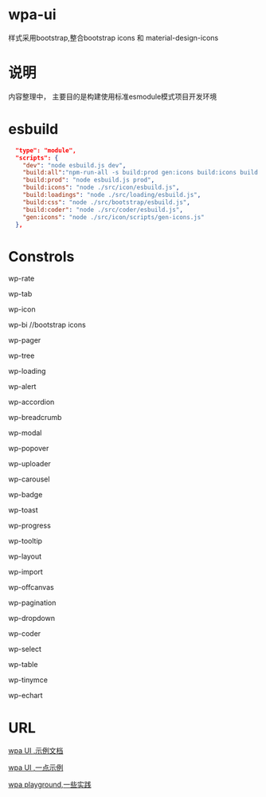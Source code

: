 # wpa-ui
 样式采用bootstrap,整合bootstrap icons 和 material-design-icons

# 说明
内容整理中，
主要目的是构建使用标准esmodule模式项目开发环境

# esbuild
``` json
  "type": "module",
  "scripts": {
    "dev": "node esbuild.js dev",
    "build:all":"npm-run-all -s build:prod gen:icons build:icons build:loadings build:css build:coder",
    "build:prod": "node esbuild.js prod",
    "build:icons": "node ./src/icon/esbuild.js",
    "build:loadings": "node ./src/loading/esbuild.js",
    "build:css": "node ./src/bootstrap/esbuild.js",
    "build:coder": "node ./src/coder/esbuild.js",
    "gen:icons": "node ./src/icon/scripts/gen-icons.js"
  },
```
# Constrols
wp-rate

wp-tab

wp-icon

wp-bi  //bootstrap icons

wp-pager 

wp-tree 

wp-loading 

wp-alert 

wp-accordion 

wp-breadcrumb 

wp-modal 

wp-popover 

wp-uploader 

wp-carousel 

wp-badge 

wp-toast 

wp-progress

wp-tooltip 

wp-layout 

wp-import 

wp-offcanvas 

wp-pagination 

wp-dropdown 

wp-coder 

wp-select 

wp-table 

wp-tinymce

wp-echart 


# URL

[wpa UI ,示例文档](http://wpa.flatweb.net/demo-docs/ "title")

[wpa UI ,一点示例](http://wpa.flatweb.net/demos/usage/ui/ "title")

[wpa playground,一些实践](http://wpa.flatweb.net "title")
